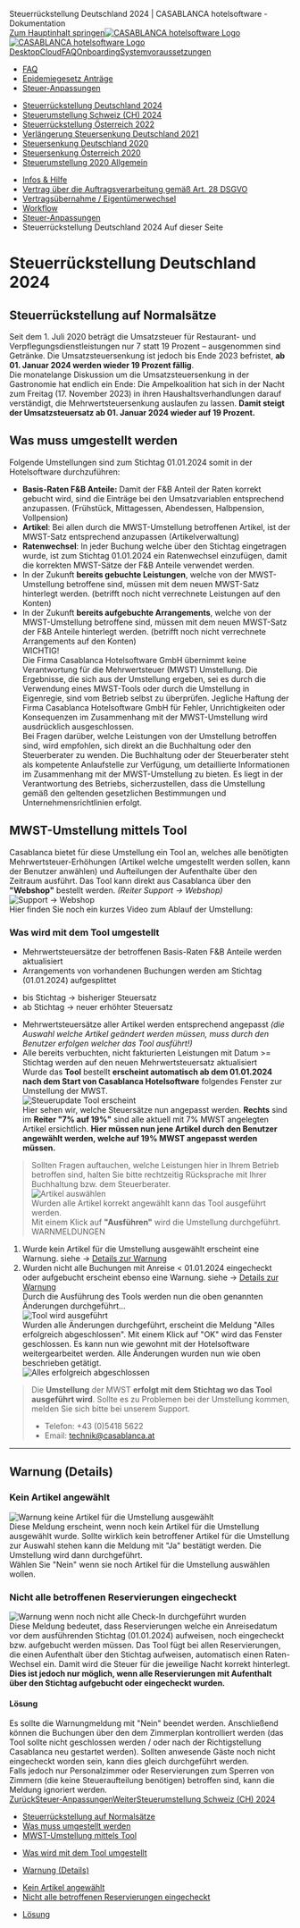 Steuerrückstellung Deutschland 2024 | CASABLANCA hotelsoftware - Dokumentation  
[Zum Hauptinhalt springen](https://docs.casablanca.at/faq/change_of_taxes/tax_cut_ger_2024/#__docusaurus_skipToContent_fallback)[![CASABLANCA hotelsoftware Logo](https://docs.casablanca.at/img/logo.png) ![CASABLANCA hotelsoftware Logo](https://docs.casablanca.at/img/Casablanca_LOGO_2022_neg.png)](https://docs.casablanca.at/) [Desktop](https://docs.casablanca.at/desktop/desktop/)[Cloud](https://docs.casablanca.at/cloud/cloud_systems/)[FAQ](https://docs.casablanca.at/faq)[Onboarding](https://docs.casablanca.at/onboarding/fiscalization)[Systemvoraussetzungen](https://docs.casablanca.at/system_requirements)  
* [FAQ](https://docs.casablanca.at/faq/)
* [Epidemiegesetz Anträge](https://docs.casablanca.at/faq/epidemic_law/)
* [Steuer-Anpassungen](https://docs.casablanca.at/faq/change_of_taxes/)
+ [Steuerrückstellung Deutschland 2024](https://docs.casablanca.at/faq/change_of_taxes/tax_cut_ger_2024)
+ [Steuerumstellung Schweiz (CH) 2024](https://docs.casablanca.at/faq/change_of_taxes/tax_cut_ch_2024)
+ [Steuerrückstellung Österreich 2022](https://docs.casablanca.at/faq/change_of_taxes/tax_cut_2022)
+ [Verlängerung Steuersenkung Deutschland 2021](https://docs.casablanca.at/faq/change_of_taxes/tax_cut_ger_2021)
+ [Steuersenkung Deutschland 2020](https://docs.casablanca.at/faq/change_of_taxes/tax_cut_ger_2020)
+ [Steuersenkung Österreich 2020](https://docs.casablanca.at/faq/change_of_taxes/tax_cut_2020)
+ [Steuerumstellung 2020 Allgemein](https://docs.casablanca.at/faq/change_of_taxes/tax_cut_2020_manual)
* [Infos & Hilfe](https://docs.casablanca.at/faq/info_help/block_vacancies)
* [Vertrag über die Auftragsverarbeitung gemäß Art. 28 DSGVO](https://docs.casablanca.at/faq/dsgvo/)
* [Vertragsübernahme / Eigentümerwechsel](https://docs.casablanca.at/faq/customer_change/)
* [Workflow](https://docs.casablanca.at/faq/workflow/)  
* [Steuer-Anpassungen](https://docs.casablanca.at/faq/change_of_taxes/)
* Steuerrückstellung Deutschland 2024
Auf dieser Seite

# Steuerrückstellung Deutschland 2024  
## Steuerrückstellung auf Normalsätze[](https://docs.casablanca.at/faq/change_of_taxes/tax_cut_ger_2024/#steuerrückstellung-auf-normalsätze "Direkter Link zu Steuerrückstellung auf Normalsätze")  
Seit dem 1. Juli 2020 beträgt die Umsatzsteuer für Restaurant- und Verpflegungsdienstleistungen nur 7 statt 19 Prozent – ausgenommen sind Getränke. Die Umsatzsteuersenkung ist jedoch bis Ende 2023 befristet, **ab 01. Januar 2024 werden wieder 19 Prozent fällig**.  
Die monatelange Diskussion um die Umsatzsteuersenkung in der Gastronomie hat endlich ein Ende: Die Ampelkoalition hat sich in der Nacht zum Freitag (17. November 2023) in ihren Haushaltsverhandlungen darauf verständigt, die Mehrwertsteuersenkung auslaufen zu lassen. **Damit steigt der Umsatzsteuersatz ab 01. Januar 2024 wieder auf 19 Prozent.**

## Was muss umgestellt werden[](https://docs.casablanca.at/faq/change_of_taxes/tax_cut_ger_2024/#was-muss-umgestellt-werden "Direkter Link zu Was muss umgestellt werden")  
Folgende Umstellungen sind zum Stichtag 01.01.2024 somit in der Hotelsoftware durchzuführen:  
* **Basis-Raten F&B Anteile:** Damit der F&B Anteil der Raten korrekt gebucht wird, sind die Einträge bei den Umsatzvariablen entsprechend anzupassen. (Frühstück, Mittagessen, Abendessen, Halbpension, Vollpension)
* **Artikel**: Bei allen durch die MWST-Umstellung betroffenen Artikel, ist der MWST-Satz entsprechend anzupassen (Artikelverwaltung)
* **Ratenwechsel**: In jeder Buchung welche über den Stichtag eingetragen wurde, ist zum Stichtag 01.01.2024 ein Ratenwechsel einzufügen, damit die korrekten MWST-Sätze der F&B Anteile verwendet werden.
* In der Zukunft **bereits gebuchte Leistungen**, welche von der MWST-Umstellung betroffene sind, müssen mit dem neuen MWST-Satz hinterlegt werden. (betrifft noch nicht verrechnete Leistungen auf den Konten)
* In der Zukunft **bereits aufgebuchte Arrangements**, welche von der MWST-Umstellung betroffene sind, müssen mit dem neuen MWST-Satz der F&B Anteile hinterlegt werden. (betrifft noch nicht verrechnete Arrangements auf den Konten)  
WICHTIG!  
Die Firma Casablanca Hotelsoftware GmbH übernimmt keine Verantwortung für die Mehrwertsteuer (MWST) Umstellung. Die Ergebnisse, die sich aus der Umstellung ergeben, sei es durch die Verwendung eines MWST-Tools oder durch die Umstellung in Eigenregie, sind vom Betrieb selbst zu überprüfen. Jegliche Haftung der Firma Casablanca Hotelsoftware GmbH für Fehler, Unrichtigkeiten oder Konsequenzen im Zusammenhang mit der MWST-Umstellung wird ausdrücklich ausgeschlossen.  
Bei Fragen darüber, welche Leistungen von der Umstellung betroffen sind, wird empfohlen, sich direkt an die Buchhaltung oder den Steuerberater zu wenden. Die Buchhaltung oder der Steuerberater steht als kompetente Anlaufstelle zur Verfügung, um detaillierte Informationen im Zusammenhang mit der MWST-Umstellung zu bieten. Es liegt in der Verantwortung des Betriebs, sicherzustellen, dass die Umstellung gemäß den geltenden gesetzlichen Bestimmungen und Unternehmensrichtlinien erfolgt.

## MWST-Umstellung mittels Tool[](https://docs.casablanca.at/faq/change_of_taxes/tax_cut_ger_2024/#mwst-umstellung-mittels-tool "Direkter Link zu MWST-Umstellung mittels Tool")  
Casablanca bietet für diese Umstellung ein Tool an, welches alle benötigten Mehrwertsteuer-Erhöhungen (Artikel welche umgestellt werden sollen, kann der Benutzer anwählen) und Aufteilungen der Aufenthalte über den Zeitraum ausführt. Das Tool kann direkt aus Casablanca über den **"Webshop"** bestellt werden. *(Reiter Support -> Webshop)*  
![Support -&gt; Webshop](https://docs.casablanca.at/assets/images/webshop-04f8852ec5e494203d84a1a088c2d1e6.png "Support -> Webshop")  
Hier finden Sie noch ein kurzes Video zum Ablauf der Umstellung:

### Was wird mit dem Tool umgestellt[](https://docs.casablanca.at/faq/change_of_taxes/tax_cut_ger_2024/#was-wird-mit-dem-tool-umgestellt "Direkter Link zu Was wird mit dem Tool umgestellt")  
* Mehrwertsteuersätze der betroffenen Basis-Raten F&B Anteile werden aktualisiert
* Arrangements von vorhandenen Buchungen werden am Stichtag (01.01.2024) aufgesplittet
+ bis Stichtag -> bisheriger Steuersatz
+ ab Stichtag -> neuer erhöhter Steuersatz
* Mehrwertsteuersätze aller Artikel werden entsprechend angepasst *(die Auswahl welche Artikel geändert werden müssen, muss durch den Benutzer erfolgen welcher das Tool ausführt!)*
* Alle bereits verbuchten, nicht fakturierten Leistungen mit Datum >= Stichtag werden auf den neuen Mehrwertsteuersatz aktualisiert  
Wurde das **Tool** bestellt **erscheint automatisch ab dem 01.01.2024 nach dem Start von Casablanca Hotelsoftware** folgendes Fenster zur Umstellung der MWST.  
![Steuerupdate Tool erscheint](https://docs.casablanca.at/assets/images/tool-fe751aa388f8a6d3bcb06bd591064a7a.png "Steuerupdate Tool erscheint")  
Hier sehen wir, welche Steuersätze nun angepasst werden. **Rechts** sind im **Reiter "7% auf 19%"** sind alle aktuell mit 7% MWST angelegten Artikel ersichtlich. **Hier müssen nun jene Artikel durch den Benutzer angewählt werden, welche auf 19% MWST angepasst werden müssen.**  
> Sollten Fragen auftauchen, welche Leistungen hier in Ihrem Betrieb betroffen sind, halten Sie bitte rechtzeitig Rücksprache mit Ihrer Buchhaltung bzw. dem Steuerberater.  
![Artikel auswählen](https://docs.casablanca.at/assets/images/mark_jobs-7913bb9acf4c4d77c357a155fdefbc4b.png "Artikel auswählen")  
Wurden alle Artikel korrekt angewählt kann das Tool ausgeführt werden.  
Mit einem Klick auf **"Ausführen"** wird die Umstellung durchgeführt.  
WARNMELDUNGEN  
1. Wurde kein Artikel für die Umstellung ausgewählt erscheint eine Warnung. siehe -> [Details zur Warnung](https://docs.casablanca.at/faq/change_of_taxes/tax_cut_ger_2024/#kein-artikel-angew%C3%A4hlt)
2. Wurden nicht alle Buchungen mit Anreise < 01.01.2024 eingecheckt oder aufgebucht erscheint ebenso eine Warnung. siehe -> [Details zur Warnung](https://docs.casablanca.at/faq/change_of_taxes/tax_cut_ger_2024/#nicht-alle-betroffenen-reservierungen-eingecheckt)  
Durch die Ausführung des Tools werden nun die oben genannten Änderungen durchgeführt...  
![Tool wird ausgeführt](https://docs.casablanca.at/assets/images/tax_change_in_progress-833995af3b4125f37612aac29df226e2.png "Tool wird ausgeführt")  
Wurden alle Änderungen durchgeführt, erscheint die Meldung "Alles erfolgreich abgeschlossen". Mit einem Klick auf "OK" wird das Fenster geschlossen. Es kann nun wie gewohnt mit der Hotelsoftware weitergearbeitet werden. Alle Änderungen wurden nun wie oben beschrieben getätigt.  
![Alles erfolgreich abgeschlossen](https://docs.casablanca.at/assets/images/everything_successfully_completed-6df40aec4ffc85dc7717f7eab9688595.png "Alles erfolgreich abgeschlossen")  
> Die **Umstellung** der MWST **erfolgt mit dem Stichtag wo das Tool ausgeführt wird**. Sollte es zu Problemen bei der Umstellung kommen, melden Sie sich bitte bei unserem Support.
>
> * Telefon: +43 (0)5418 5622
> * Email: technik@casablanca.at  
---

## Warnung (Details)[](https://docs.casablanca.at/faq/change_of_taxes/tax_cut_ger_2024/#warnung-details "Direkter Link zu Warnung (Details)")  
### Kein Artikel angewählt[](https://docs.casablanca.at/faq/change_of_taxes/tax_cut_ger_2024/#kein-artikel-angewählt "Direkter Link zu Kein Artikel angewählt")  
![Warnung keine Artikel für die Umstellung ausgewählt](https://docs.casablanca.at/assets/images/warning_no_job_selected-eb7a879ccf88529b20a81dcdd4731947.png "Warnung keine Artikel für die Umstellung ausgewählt")  
Diese Meldung erscheint, wenn noch kein Artikel für die Umstellung ausgewählt wurde. Sollte wirklich kein betroffener Artikel für die Umstellung zur Auswahl stehen kann die Meldung mit "Ja" bestätigt werden. Die Umstellung wird dann durchgeführt.  
Wählen Sie "Nein" wenn sie noch Artikel für die Umstellung auswählen wollen.

### Nicht alle betroffenen Reservierungen eingecheckt[](https://docs.casablanca.at/faq/change_of_taxes/tax_cut_ger_2024/#nicht-alle-betroffenen-reservierungen-eingecheckt "Direkter Link zu Nicht alle betroffenen Reservierungen eingecheckt")  
![Warnung wenn noch nicht alle Check-In durchgeführt wurden](https://docs.casablanca.at/assets/images/warning_checkin-1688382816d7cc52df8656d0895ed61d.png "Warnung wenn noch nicht alle Check-In durchgeführt wurden")  
Diese Meldung bedeutet, dass Reservierungen welche ein Anreisedatum vor dem ausführenden Stichtag (01.01.2024) aufweisen, noch eingecheckt bzw. aufgebucht werden müssen. Das Tool fügt bei allen Reservierungen, die einen Aufenthalt über den Stichtag aufweisen, automatisch einen Raten-Wechsel ein. Damit wird die Steuer für die jeweilige Nacht korrekt hinterlegt.  
**Dies ist jedoch nur möglich, wenn alle Reservierungen mit Aufenthalt über den Stichtag aufgebucht oder eingecheckt wurden.**  
#### Lösung[](https://docs.casablanca.at/faq/change_of_taxes/tax_cut_ger_2024/#lösung "Direkter Link zu Lösung")  
Es sollte die Warnungmeldung mit "Nein" beendet werden. Anschließend können die Buchungen über den dem Zimmerplan kontrolliert werden (das Tool sollte nicht geschlossen werden / oder nach der Richtigstellung Casablanca neu gestartet werden). Sollten anwesende Gäste noch nicht eingecheckt worden sein, kann dies gleich durchgeführt werden.  
Falls jedoch nur Personalzimmer oder Reservierungen zum Sperren von Zimmern (die keine Steueraufteilung benötigen) betroffen sind, kann die Meldung ignoriert werden.  
[ZurückSteuer-Anpassungen](https://docs.casablanca.at/faq/change_of_taxes/)[WeiterSteuerumstellung Schweiz (CH) 2024](https://docs.casablanca.at/faq/change_of_taxes/tax_cut_ch_2024)  
* [Steuerrückstellung auf Normalsätze](https://docs.casablanca.at/faq/change_of_taxes/tax_cut_ger_2024/#steuerrückstellung-auf-normalsätze)
* [Was muss umgestellt werden](https://docs.casablanca.at/faq/change_of_taxes/tax_cut_ger_2024/#was-muss-umgestellt-werden)
* [MWST-Umstellung mittels Tool](https://docs.casablanca.at/faq/change_of_taxes/tax_cut_ger_2024/#mwst-umstellung-mittels-tool)
+ [Was wird mit dem Tool umgestellt](https://docs.casablanca.at/faq/change_of_taxes/tax_cut_ger_2024/#was-wird-mit-dem-tool-umgestellt)
* [Warnung (Details)](https://docs.casablanca.at/faq/change_of_taxes/tax_cut_ger_2024/#warnung-details)
+ [Kein Artikel angewählt](https://docs.casablanca.at/faq/change_of_taxes/tax_cut_ger_2024/#kein-artikel-angewählt)
+ [Nicht alle betroffenen Reservierungen eingecheckt](https://docs.casablanca.at/faq/change_of_taxes/tax_cut_ger_2024/#nicht-alle-betroffenen-reservierungen-eingecheckt)
- [Lösung](https://docs.casablanca.at/faq/change_of_taxes/tax_cut_ger_2024/#lösung)